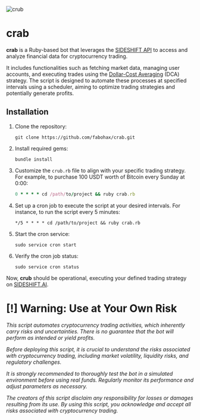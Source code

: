![crub](https://bafybeib2q3dv22gkf5jc5vamy653jsvqkvek4ulmqu6ynrmjzlv64zbpde.ipfs.w3s.link/crub.svg)

# crab

**crab** is a Ruby-based bot that leverages the [SIDESHIFT API](https://docs.sideshift.ai/endpoints/v2/coins) to access and analyze financial data for cryptocurrency trading.

It includes functionalities such as fetching market data, managing user accounts, and executing trades using the [Dollar-Cost Averaging](https://www.investopedia.com/terms/d/dollarcostaveraging.asp) (DCA) strategy. The script is designed to automate these processes at specified intervals using a scheduler, aiming to optimize trading strategies and potentially generate profits.

## Installation

1. Clone the repository:

   ```
   git clone https://github.com/fabohax/crab.git
   ```

2. Install required gems:

   ```
   bundle install
   ```

3. Customize the `crub.rb` file to align with your specific trading strategy. For example, to purchase 100 USDT worth of Bitcoin every Sunday at 0:00:

   ```ruby
   0 * * * * cd /path/to/project && ruby crab.rb
   ```

4. Set up a cron job to execute the script at your desired intervals. For instance, to run the script every 5 minutes:

   ```
   */5 * * * * cd /path/to/project && ruby crab.rb
   ```

5. Start the cron service:

   ```
   sudo service cron start
   ```

6. Verify the cron job status:

   ```
   sudo service cron status
   ```

Now, **crub** should be operational, executing your defined trading strategy on [SIDESHIFT.AI](https://sideshift.ai).

# **[!] Warning: Use at Your Own Risk**

*This script automates cryptocurrency trading activities, which inherently carry risks and uncertainties. There is no guarantee that the bot will perform as intended or yield profits.*

*Before deploying this script, it is crucial to understand the risks associated with cryptocurrency trading, including market volatility, liquidity risks, and regulatory challenges.*

*It is strongly recommended to thoroughly test the bot in a simulated environment before using real funds. Regularly monitor its performance and adjust parameters as necessary.*

*The creators of this script disclaim any responsibility for losses or damages resulting from its use. By using this script, you acknowledge and accept all risks associated with cryptocurrency trading.*
